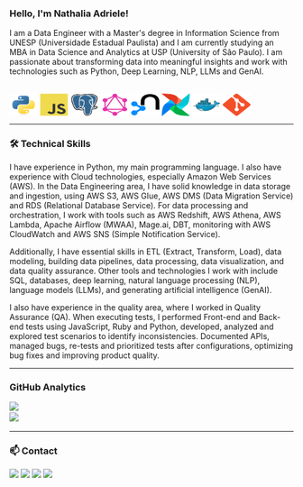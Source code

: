 
### Hello, I'm Nathalia Adriele!

I am a Data Engineer with a Master's degree in Information Science from UNESP (Universidade Estadual Paulista) and I am currently studying an MBA in Data Science and Analytics at USP (University of São Paulo). I am passionate about transforming data into meaningful insights and work with technologies such as Python, Deep Learning, NLP, LLMs and GenAI.

<div style="display: inline_block"><br>
  <img align="center" alt="Python" height="40" width="50" src="https://github.com/devicons/devicon/blob/master/icons/python/python-original.svg">
  <img align="center" alt="JavaScript" height="40" width="50" src="https://github.com/devicons/devicon/blob/master/icons/javascript/javascript-original.svg">
  <img align="center" alt="PostgreSQL" height="40" width="50" src="https://github.com/devicons/devicon/blob/master/icons/postgresql/postgresql-original.svg">
  <img align="center" alt="GraphQL" height="40" width="50" src="https://github.com/devicons/devicon/blob/master/icons/graphql/graphql-plain.svg">
  <img align="center" alt="Neo4j" height="40" width="50" src="https://github.com/devicons/devicon/blob/master/icons/neo4j/neo4j-original.svg">
  <img align="center" alt="Airflow" height="40" width="50" src="https://github.com/devicons/devicon/blob/master/icons/apacheairflow/apacheairflow-original.svg">
  <img align="center" alt="Docker" height="40" width="50" src="https://github.com/devicons/devicon/blob/master/icons/docker/docker-original.svg">
  <img align="center" alt="Git" height="40" width="50" src="https://github.com/devicons/devicon/blob/master/icons/git/git-original.svg">  
</div>

---

### 🛠️ Technical Skills

I have experience in Python, my main programming language. I also have experience with Cloud technologies, especially Amazon Web Services (AWS).
In the Data Engineering area, I have solid knowledge in data storage and ingestion, using AWS S3, AWS Glue, AWS DMS (Data Migration Service) and RDS (Relational Database Service). For data processing and orchestration, I work with tools such as AWS Redshift, AWS Athena, AWS Lambda, Apache Airflow (MWAA), Mage.ai, DBT, monitoring with AWS CloudWatch and AWS SNS (Simple Notification Service).

Additionally, I have essential skills in ETL (Extract, Transform, Load), data modeling, building data pipelines, data processing, data visualization, and data quality assurance. Other tools and technologies I work with include SQL, databases, deep learning, natural language processing (NLP), language models (LLMs), and generating artificial intelligence (GenAI).

I also have experience in the quality area, where I worked in Quality Assurance (QA). When executing tests, I performed Front-end and Back-end tests using JavaScript, Ruby and Python, developed, analyzed and explored test scenarios to identify inconsistencies. Documented APIs, managed bugs, re-tests and prioritized tests after configurations, optimizing bug fixes and improving product quality.

---

### GitHub Analytics

<p align="left">
<a href="https://github.com/nathadriele">
  <img height="180em" src="https://github-readme-stats-eight-theta.vercel.app/api?username=nathadriele&show_icons=true&theme=algolia&include_all_commits=true&count_private=true"/><br>
  <img height="180em" src="https://github-readme-stats-eight-theta.vercel.app/api/top-langs/?username=nathadriele&layout=compact&langs_count=8&theme=algolia"/>
</a>
</p>

---

### 📫 Contact

<div>
  <a href="https://instagram.com/nathadriele" target="_blank"><img src="https://img.shields.io/badge/-Instagram-%23E4405F?style=for-the-badge&logo=instagram&logoColor=white" target="_blank"></a>
  <a href="mailto:adrielertx@gmail.com"><img src="https://img.shields.io/badge/-Gmail-%23333?style=for-the-badge&logo=gmail&logoColor=white" target="_blank"></a>
  <a href="https://www.linkedin.com/in/nathalia-adriele" target="_blank"><img src="https://img.shields.io/badge/-LinkedIn-%230077B5?style=for-the-badge&logo=linkedin&logoColor=white" target="_blank"></a>
  <a href="https://www.youtube.com" target="_blank"><img src="https://img.shields.io/badge/YouTube-FF0000?style=for-the-badge&logo=youtube&logoColor=white" target="_blank"></a>
</div>
